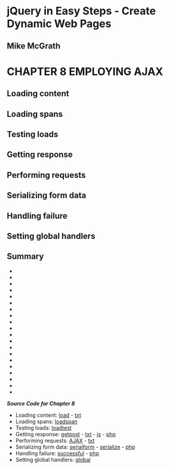 # **jQuery in Easy Steps - Create Dynamic Web Pages**
## Mike McGrath

# CHAPTER 8 EMPLOYING AJAX
## Loading content
## Loading spans
## Testing loads
## Getting response
## Performing requests
## Serializing form data
## Handling failure
## Setting global handlers
## Summary<br>
   * 
   * 
   * 
   * 
   * 
   * 
   * 
   * 
   * 
   * 
   * 
   * 
   * 
   * 
   * 
   * 
   * 
   * 
   * 
   * 

***Source Code for Chapter 8***
<ul>
  <li>Loading content: 
    <a href="src/htdocs/load.html">load</a> - 
    <a href="src/htdocs/load.txt"> txt</a></li>
  <li>Loading spans: 
    <a href="src/htdocs/loadspan.html">loadspan</a></li>
  <li>Testing loads: 
    <a href="src/htdocs/loadtest.html">loadtest</a></li>
  <li>Getting response: 
    <a href="src/htdocs/getpost.html">getpost</a> - 
    <a href="src/htdocs/getpost.txt"> txt</a> - 
    <a href="src/htdocs/getpost.js"> js</a> -
    <a href="src/htdocs/getpost.php"> php</a></li>
  <li>Performing requests: 
    <a href="src/htdocs/ajax.html">AJAX</a> - 
    <a href="src/htdocs/ajax.txt"> txt</a></li>
  <li>Serializing form data: 
    <a href="src/htdocs/serialform.html">serialform</a> - 
	<a href="src/htdocs/serialize.html"> serialize</a> -
    <a href="src/htdocs/serialize.php"> php</a></li>
  <li>Handling failure: 
    <a href="src/htdocs/successful.html">successful</a> - 
    <a href="src/htdocs/successful.php"> php</a></li>
  <li>Setting global handlers: 
    <a href="src/htdocs/global.html">global</a></li>
</ul>   